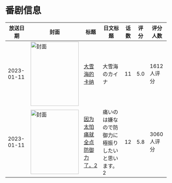 # 番剧信息

|放送日期|封面|标题|日文标题|话数|评分|评分人数|
|---|---|---|---|---|---|---|
|2023-01-11|<img src="https://lain.bgm.tv/pic/cover/c/de/2a/366250_4d4tj.jpg" alt="封面" style="width:150px;height:200px;object-fit:cover;">|[大雪海的卡纳](https://bangumi.tv/subject/366250)|大雪海のカイナ|11|5.0|1612人评分|
|2023-01-11|<img src="https://lain.bgm.tv/pic/cover/c/a5/3c/302766_Vqzpu.jpg" alt="封面" style="width:150px;height:200px;object-fit:cover;">|[因为太怕痛就全点防御力了。2](https://bangumi.tv/subject/302766)|痛いのは嫌なので防御力に極振りしたいと思います。2|12|5.8|3060人评分|
